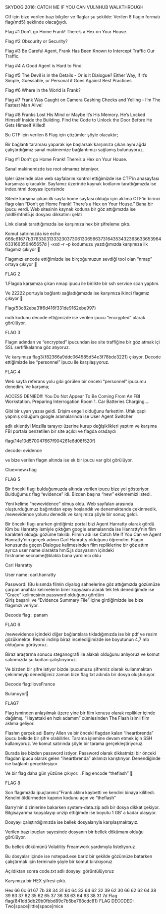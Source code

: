 SKYDOG 2016: CATCH ME IF YOU CAN VULNHUB WALKTHROUGH

Ctf için bize verilen bazı bilgiler ve flaglar şu şekilde:
Verilen 8 flagın formatı flag{md5} şeklinde olacağıydı.


Flag #1 Don’t go Home Frank! There’s a Hex on Your House.

Flag #2 Obscurity or Security?

Flag #3 Be Careful Agent, Frank Has Been Known to Intercept Traffic Our Traffic.

Flag #4 A Good Agent is Hard to Find.

Flag #5 The Devil is in the Details - Or is it Dialogue? Either Way, if it’s Simple, Guessable, or Personal it Goes Against Best Practices 

Flag #6 Where in the World is Frank?

Flag #7 Frank Was Caught on Camera Cashing Checks and Yelling - I’m The Fastest Man Alive!

Flag #8 Franks Lost His Mind or Maybe it’s His Memory. He’s Locked Himself Inside the Building. Find the Code to Unlock the Door Before He Gets Himself Killed!


Bu CTF için verilen 8 Flag için çözümler şöyle olacaktır;

Bir bağlantı taraması yaparak işe başlarsak karşımıza çıkan aynı ağda çalıştırdığımız sanal makinemize bağlantımızı sağlamış bulunuyoruz.

Flag #1 Don’t go Home Frank! There’s a Hex on Your House.

Sanal makinemizde ise root olmamız isteniyor. 

Ipler üzerinde olan web sayfalarını kontrol ettiğimizde ise CTF’in anasayfası karşımıza çıkacaktır.
Sayfamız üzerinde kaynak kodlarını tarattığımızda ise index.html dosyası içerisinde
 
Sitede karşıma çıkan ilk sayfa home sayfası olduğu için aklıma CTF’in birinci flagı olan 
“Don’t go Home Frank! There’s a Hex on Your House.”
 Bana bir ipucu verdi. Web sitesinin kaynak koduna bir göz attığımızda ise /oldIE/html5.js dosyası dikkatimi çekti 

Link olarak tarattığımızda ise karşımıza hex bir şifreleme çıktı.

 
Komut satırımızda ise 
echo 666c61677b37633031333230373061306566373164353432363633653964633166356465657d | -xxd –r –p kodumuzu yazdığımızda karşımıza ilk flagımız çıkıyor 
 
Flagımızı encode ettiğimizde ise birçoğumuzun sevdiği tool olan “nmap” ortaya çıkıyor 

FLAG 2

1.Flagda karşımıza çıkan nmap ipucu ile birlikte bir ssh service scan yaptım. 



Ve 22222 portuyla bağlantı sağladığımızda ise karşımıza ikinci flagımız çıkıyor 
 
Flag{53c82eba31f6d416f331de9162ebe997} 

md5 kodunu decode ettiğimizde ise verilen ipucu “encrypted” olarak görülüyor.




FLAG 3

Flagın adından ve “encrypted”  ipucundan ise site traffiğine bir göz atmak içi SSL sertifikalarına göz atıyoruz.
 
Ve karşımıza  flag3{f82366a9ddc064585d54e3f78bde3221} çıkıyor. Decode ettiğimizde ise “personnel” ipucu ile karşılaşıyoruz.



FLAG 4

Web sayfa referans yolu gibi görülen bir önceki “personnel” ipucumu denedim. Ve karşıma;

ACCESS DENIED!!! You Do Not Appear To Be Coming From An FBI Workstation. Preparing Interrogation Room 1. Car Batteries Charging....

Gibi bir uyarı yazısı geldi. Erişim engeli olduğunu farkettim. Ufak çaplı yapmış olduğum google aramalarında ise User Agent Switcher 

adlı eklentiyi Mozilla tarayıcı üzerine kurup değişiklikleri yaptım ve karşıma FBI portala benzetilen bir site açıldı ve flagda oradaydı 
  
flag{14e10d570047667f904261e6d08f520f} 

decode: evidence

ve bize verilen flagın altında ise ek bir ipucu var gibi görülüyor.  

Clue=new+flag
 
FLAG 5

Bir önceki flagı bulduğumuzda altında verilen ipucu bize yol gösteriyor. Bulduğumuz flag “evidence” idi. Bizden başına “new” eklememizi istedi.

Yeni kelime “newevidence” olmuş oldu. Web sayfaları arasında oluşturduğumuz bağıntıdan epey hoşlandık ve denemektende çekinmedik. /newevidence yolunu denedik ve karşımıza şöyle bir sonuç geldi.
 
Bir önceki flagı ararken girdiğimiz portal bizi Agent Hanratty olarak gördü. Kim bu Hanratty ismiyle çıktığım google aramalarında ise Hanratty’nin film karakteri olduğu gözüme takıldı. Filmin adı ise Catch Me İf You Can ve Agent Hanratty’nin gerçek adının Carl Hanratty olduğunu öğrendim. Flagın konusunda geçen Dialogue kelimesinden film repliklerine bir göz attım ayrıca user name olarakta hml5.js dosyasının içindeki firstname.secname@blabla bana yardımcı oldu 

Carl Hanratty

User name: carl.hanratty

Password: (Bu kısımda filmin diyalog sahnelerine göz attığımızda gözümüze çarpan anahtar kelimelerin birer kopyasını alarak tek tek 
denediğimde ise “Grace” kelimesinin password olduğunu gördüm  
Giriş başarılı ve “Evidence Summary File” içine girdiğimizde ise bize flagımızı veriyor.
 
Decode flag : panam

FLAG 6 

/newevidence içindeki diğer bağlantılara tıkladığımızda ise bir pdf ve resim gözükmekte.
Resmi indirip biraz incelediğimizde ise boyutunun 4,7 mb olduğunu görüyoruz.

Biraz araştırma sonucu steganografi ile alakalı olduğunu anlıyoruz ve komut satırımızda şu kodları çalıştırıyoruz.
 

Ve bizden bir şifre istiyor bizde ipucumuzu şifremiz olarak kullanmaktan çekinmeyip denediğimiz zaman bize flag.txt adında bir dosya oluşturuyor.
 

Decode flag:IloveFrance

Bulunuyor

FLAG7

Flag isminden anlaşılmak üzere yine bir film konusu olarak replikler içinde dağılmış.
“Hayattaki en hızlı adamım” cümlesinden The Flash isimli film aklıma geliyor.

Flashın gerçek adı Barry Allen ve bir önceki flagdan kalan “iheartbrenda” ipucu belkide bir şifre olabilirler.
Tarama işlemine devam etmek için SSH kullanıyoruz. Ve komut satırında şöyle bir tarama gerçekleştiriyoruz. 

Burada ise bizden password istiyor. Password olarak dikkatmizi bir önceki flagdan ipucu olarak gelen “iheartbrenda” aklımızı karıştırıyor. Denendiğinde ise bağlantı gerçekleşiyor.





Ve bir flag daha gün yüzüne çıkıyor.
 .
Flag encode “theflash” 







FLAG 8

Son flagımızda ipuçlarımız”Frank aklını kaybetti ve kendini binaya kilitledi. Kendini öldürmeden kapının kodunu açın ve “theflash” 

Barry’nin dizinlerine bakarken system-data.zip adlı bir dosya dikkat çekiyor. Bilgisayarıma kopyalayıp unzip ettiğimde ise boyutu 1 GB’ a kadar ulaşıyor. 

Dosyayı çalıştırdığımızda ise bellek dosyalarıyla karşılaşmaktayız.

Verilen bazı ipuçları sayesinde dosyanın bir bellek dökümanı olduğu görülüyor.

Bu bellek dökümünü Volatility Freamwork yardımıyla listeliyoruz 

Bu dosyalar içinde ise notepad.exe bariz bir şekilde gözümüze batarken çalıştırmak için terminale şöyle bir komut bırakıyoruz
 


Açıldıktan sonra code.txt adlı dosyayı görüntülüyoruz
 

Karşımıza bir HEX şifresi çıktı.

Hex	66 6c 61 67 7b 38 34 31 64 64 33 64 62 32 39 62 30 66 62 62 64 38 39 63 37 62 35 62 65 37 36 38 63 64 63 38 31 7d
Flag	flag{841dd3db29b0fbbd89c7b5be768cdc81}
 FLAG DECODED: Two[space]little[space]mice
